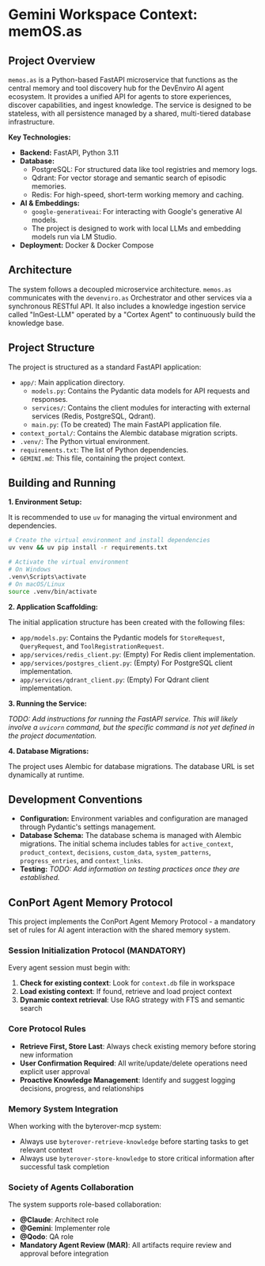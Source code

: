# Gemini Workspace Context: memOS.as

## Project Overview

`memos.as` is a Python-based FastAPI microservice that functions as the central memory and tool discovery hub for the DevEnviro AI agent ecosystem. It provides a unified API for agents to store experiences, discover capabilities, and ingest knowledge. The service is designed to be stateless, with all persistence managed by a shared, multi-tiered database infrastructure.

**Key Technologies:**

*   **Backend:** FastAPI, Python 3.11
*   **Database:**
    *   PostgreSQL: For structured data like tool registries and memory logs.
    *   Qdrant: For vector storage and semantic search of episodic memories.
    *   Redis: For high-speed, short-term working memory and caching.
*   **AI & Embeddings:**
    *   `google-generativeai`: For interacting with Google's generative AI models.
    *   The project is designed to work with local LLMs and embedding models run via LM Studio.
*   **Deployment:** Docker & Docker Compose

## Architecture

The system follows a decoupled microservice architecture. `memos.as` communicates with the `devenviro.as` Orchestrator and other services via a synchronous RESTful API. It also includes a knowledge ingestion service called "InGest-LLM" operated by a "Cortex Agent" to continuously build the knowledge base.

## Project Structure

The project is structured as a standard FastAPI application:

*   `app/`: Main application directory.
    *   `models.py`: Contains the Pydantic data models for API requests and responses.
    *   `services/`: Contains the client modules for interacting with external services (Redis, PostgreSQL, Qdrant).
    *   `main.py`: (To be created) The main FastAPI application file.
*   `context_portal/`: Contains the Alembic database migration scripts.
*   `.venv/`: The Python virtual environment.
*   `requirements.txt`: The list of Python dependencies.
*   `GEMINI.md`: This file, containing the project context.

## Building and Running

**1. Environment Setup:**

It is recommended to use `uv` for managing the virtual environment and dependencies.

```bash
# Create the virtual environment and install dependencies
uv venv && uv pip install -r requirements.txt

# Activate the virtual environment
# On Windows
.venv\Scripts\activate
# On macOS/Linux
source .venv/bin/activate
```

**2. Application Scaffolding:**

The initial application structure has been created with the following files:
*   `app/models.py`: Contains the Pydantic models for `StoreRequest`, `QueryRequest`, and `ToolRegistrationRequest`.
*   `app/services/redis_client.py`: (Empty) For Redis client implementation.
*   `app/services/postgres_client.py`: (Empty) For PostgreSQL client implementation.
*   `app/services/qdrant_client.py`: (Empty) For Qdrant client implementation.

**3. Running the Service:**

*TODO: Add instructions for running the FastAPI service. This will likely involve a `uvicorn` command, but the specific command is not yet defined in the project documentation.*

**4. Database Migrations:**

The project uses Alembic for database migrations. The database URL is set dynamically at runtime.

## Development Conventions

*   **Configuration:** Environment variables and configuration are managed through Pydantic's settings management.
*   **Database Schema:** The database schema is managed with Alembic migrations. The initial schema includes tables for `active_context`, `product_context`, `decisions`, `custom_data`, `system_patterns`, `progress_entries`, and `context_links`.
*   **Testing:** *TODO: Add information on testing practices once they are established.*

## ConPort Agent Memory Protocol

This project implements the ConPort Agent Memory Protocol - a mandatory set of rules for AI agent interaction with the shared memory system.

### Session Initialization Protocol (MANDATORY)
Every agent session must begin with:
1. **Check for existing context**: Look for `context.db` file in workspace
2. **Load existing context**: If found, retrieve and load project context
3. **Dynamic context retrieval**: Use RAG strategy with FTS and semantic search

### Core Protocol Rules
- **Retrieve First, Store Last**: Always check existing memory before storing new information
- **User Confirmation Required**: All write/update/delete operations need explicit user approval
- **Proactive Knowledge Management**: Identify and suggest logging decisions, progress, and relationships

### Memory System Integration
When working with the byterover-mcp system:
- Always use `byterover-retrieve-knowledge` before starting tasks to get relevant context
- Always use `byterover-store-knowledge` to store critical information after successful task completion

### Society of Agents Collaboration
The system supports role-based collaboration:
- **@Claude**: Architect role
- **@Gemini**: Implementer role  
- **@Qodo**: QA role
- **Mandatory Agent Review (MAR)**: All artifacts require review and approval before integration
